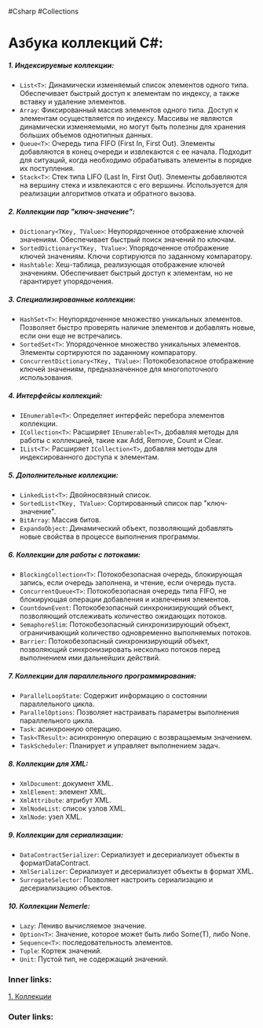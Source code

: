 #Csharp #Collections

# Азбука коллекций C#:

##### 1. Индексируемые коллекции:
- `List<T>`: Динамически изменяемый список элементов одного типа. Обеспечивает быстрый доступ к элементам по индексу, а также вставку и удаление элементов.
- `Array`: Фиксированный массив элементов одного типа. Доступ к элементам осуществляется по индексу. Массивы не являются динамически изменяемыми, но могут быть полезны для хранения больших объемов однотипных данных.
- `Queue<T>`: Очередь типа FIFO (First In, First Out). Элементы добавляются в конец очереди и извлекаются с ее начала. Подходит для ситуаций, когда необходимо обрабатывать элементы в порядке их поступления.
- `Stack<T>`: Стек типа LIFO (Last In, First Out). Элементы добавляются на вершину стека и извлекаются с его вершины. Используется для реализации алгоритмов отката и обратного вызова.

##### 2. Коллекции пар "ключ-значение":
- `Dictionary<TKey, TValue>`: Неупорядоченное отображение ключей значениям. Обеспечивает быстрый поиск значений по ключам.
- `SortedDictionary<TKey, TValue>`: Упорядоченное отображение ключей значениям. Ключи сортируются по заданному компаратору.
- `Hashtable`: Хеш-таблица, реализующая отображение ключей значениям. Обеспечивает быстрый доступ к элементам, но не гарантирует упорядочения.

##### 3. Специализированные коллекции:
- `HashSet<T>`: Неупорядоченное множество уникальных элементов. Позволяет быстро проверять наличие элементов и добавлять новые, если они еще не встречались.
- `SortedSet<T>`: Упорядоченное множество уникальных элементов. Элементы сортируются по заданному компаратору.
- `ConcurrentDictionary<TKey, TValue>`: Потокобезопасное отображение ключей значениям, предназначенное для многопоточного использования.

##### 4. Интерфейсы коллекций:
- `IEnumerable<T>`: Определяет интерфейс перебора элементов коллекции.
- `ICollection<T>`: Расширяет `IEnumerable<T>`, добавляя методы для работы с коллекцией, такие как Add, Remove, Count и Clear.
- `IList<T>`: Расширяет `ICollection<T>`, добавляя методы для индексированного доступа к элементам.

##### 5. Дополнительные коллекции:
- `LinkedList<T>`: Двойносвязный список.
- `SortedList<TKey, TValue>`: Сортированный список пар "ключ-значение".
- `BitArray`: Массив битов.
- `ExpandoObject`: Динамический объект, позволяющий добавлять новые свойства в процессе выполнения программы.

##### 6. Коллекции для работы с потоками:
- `BlockingCollection<T>`: Потокобезопасная очередь, блокирующая запись, если очередь заполнена, и чтение, если очередь пуста.
- `ConcurrentQueue<T>`: Потокобезопасная очередь типа FIFO, не блокирующая операции добавления и извлечения элементов.
- `CountdownEvent`: Потокобезопасный синхронизирующий объект, позволяющий отслеживать количество ожидающих потоков.
- `SemaphoreSlim`: Потокобезопасный синхронизирующий объект, ограничивающий количество одновременно выполняемых потоков.
- `Barrier`: Потокобезопасный синхронизирующий объект, позволяющий синхронизировать несколько потоков перед выполнением ими дальнейших действий.

##### 7. Коллекции для параллельного программирования:
- `ParallelLoopState`: Содержит информацию о состоянии параллельного цикла.
- `ParallelOptions`: Позволяет настраивать параметры выполнения параллельного цикла.
- `Task`: асинхронную операцию.
- `Task<TResult>`: асинхронную операцию с возвращаемым значением.
- `TaskScheduler`: Планирует и управляет выполнением задач.

##### 8. Коллекции для XML:
- `XmlDocument`: документ XML.
- `XmlElement`: элемент XML.
- `XmlAttribute`: атрибут XML.
- `XmlNodeList`: список узлов XML.
- `XmlNode`: узел XML.

##### 9. Коллекции для сериализации:
- `DataContractSerializer`: Сериализует и десериализует объекты в форматDataContract.
- `XmlSerializer`: Сериализует и десериализует объекты в формат XML.
- `SurrogateSelector`: Позволяет настроить сериализацию и десериализацию объектов.

##### 10. Коллекции Nemerle:
- `Lazy`: Лениво вычисляемое значение.
- `Option<T>`: Значение, которое может быть либо Some(T), либо None.
- `Sequence<T>`: последовательность элементов.
- `Tuple`: Кортеж значений.
- `Unit`: Пустой тип, не содержащий значений.

### Inner links:
[1. Коллекции](1.%20Languages/C-sharp/0.%20Введение/3.%20Коллекции/1.%20Коллекции.md)


### Outer links:


